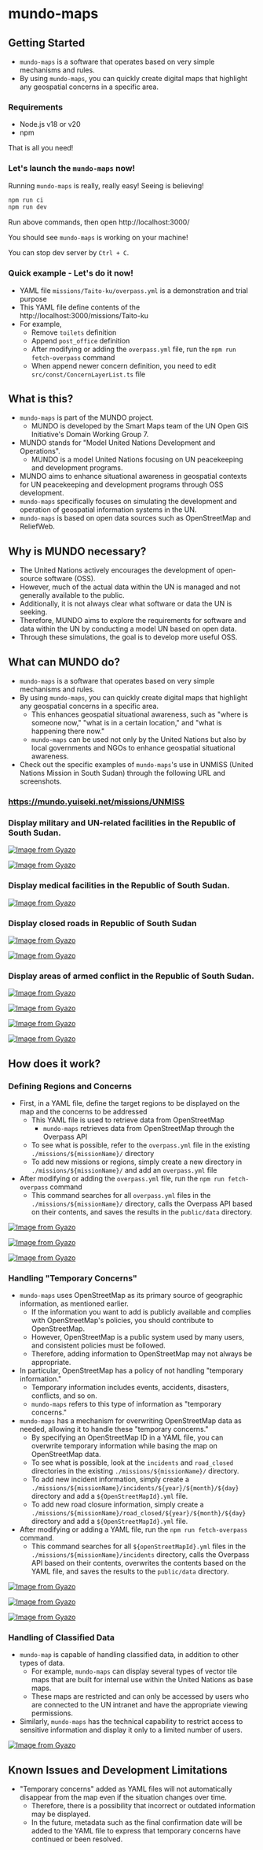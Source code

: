 # mundo-maps

## Getting Started

- `mundo-maps` is a software that operates based on very simple mechanisms and rules.
- By using `mundo-maps`, you can quickly create digital maps that highlight any geospatial concerns in a specific area.

### Requirements

- Node.js v18 or v20
- npm

That is all you need!

### Let's launch the `mundo-maps` now!

Running `mundo-maps` is really, really easy!
Seeing is believing!

```bash
npm run ci
npm run dev
```

Run above commands, then open http://localhost:3000/

You should see `mundo-maps` is working on your machine!

You can stop dev server by `Ctrl + C`.

### Quick example - Let's do it now!

- YAML file `missions/Taito-ku/overpass.yml` is a demonstration and trial purpose
- This YAML file define contents of the http://localhost:3000/missions/Taito-ku
- For example,
  - Remove `toilets` definition
  - Append `post_office` definition
  - After modifying or adding the `overpass.yml` file, run the `npm run fetch-overpass` command
  - When append newer concern definition, you need to edit `src/const/ConcernLayerList.ts` file

## What is this?

- `mundo-maps` is part of the MUNDO project.
  - MUNDO is developed by the Smart Maps team of the UN Open GIS Initiative's Domain Working Group 7.
- MUNDO stands for "Model United Nations Development and Operations".
  - MUNDO is a model United Nations focusing on UN peacekeeping and development programs.
- MUNDO aims to enhance situational awareness in geospatial contexts for UN peacekeeping and development programs through OSS development.
- `mundo-maps` specifically focuses on simulating the development and operation of geospatial information systems in the UN.
- `mundo-maps` is based on open data sources such as OpenStreetMap and ReliefWeb.

## Why is MUNDO necessary?

- The United Nations actively encourages the development of open-source software (OSS).
- However, much of the actual data within the UN is managed and not generally available to the public.
- Additionally, it is not always clear what software or data the UN is seeking.
- Therefore, MUNDO aims to explore the requirements for software and data within the UN by conducting a model UN based on open data.
- Through these simulations, the goal is to develop more useful OSS.

## What can MUNDO do?

- `mundo-maps` is a software that operates based on very simple mechanisms and rules.
- By using `mundo-maps`, you can quickly create digital maps that highlight any geospatial concerns in a specific area.
  - This enhances geospatial situational awareness, such as "where is someone now," "what is in a certain location," and "what is happening there now."
  - `mundo-maps` can be used not only by the United Nations but also by local governments and NGOs to enhance geospatial situational awareness.
- Check out the specific examples of `mundo-maps`'s use in UNMISS (United Nations Mission in South Sudan) through the following URL and screenshots.

### https://mundo.yuiseki.net/missions/UNMISS

### Display military and UN-related facilities in the Republic of South Sudan.

[![Image from Gyazo](https://i.gyazo.com/374a1d7c3b05621aa9ddc873e7c11048.png)](https://gyazo.com/374a1d7c3b05621aa9ddc873e7c11048)

[![Image from Gyazo](https://i.gyazo.com/048d9a4332d0f764a733787c165deb8b.png)](https://gyazo.com/048d9a4332d0f764a733787c165deb8b)

### Display medical facilities in the Republic of South Sudan.

[![Image from Gyazo](https://i.gyazo.com/e1c0df4e6532a7900d8e7816fa9ad922.png)](https://gyazo.com/e1c0df4e6532a7900d8e7816fa9ad922)

### Display closed roads in Republic of South Sudan

[![Image from Gyazo](https://i.gyazo.com/a16fec8372618629e3af70696faced6a.png)](https://gyazo.com/a16fec8372618629e3af70696faced6a)

[![Image from Gyazo](https://i.gyazo.com/52c52135eb943fe834cbef3b0952aa42.png)](https://gyazo.com/52c52135eb943fe834cbef3b0952aa42)

### Display areas of armed conflict in the Republic of South Sudan.

[![Image from Gyazo](https://i.gyazo.com/74ea7b2fff67489ea0d892b6290bdc8d.png)](https://gyazo.com/74ea7b2fff67489ea0d892b6290bdc8d)

[![Image from Gyazo](https://i.gyazo.com/24433d619775435216631d4e39a6adca.png)](https://gyazo.com/24433d619775435216631d4e39a6adca)

[![Image from Gyazo](https://i.gyazo.com/e8c5c298406d9e06bcf6ca1d064f48a1.png)](https://gyazo.com/e8c5c298406d9e06bcf6ca1d064f48a1)

[![Image from Gyazo](https://i.gyazo.com/e20a4faeab56e0149a730ded0811b33c.png)](https://gyazo.com/e20a4faeab56e0149a730ded0811b33c)

## How does it work?

### Defining Regions and Concerns

- First, in a YAML file, define the target regions to be displayed on the map and the concerns to be addressed
  - This YAML file is used to retrieve data from OpenStreetMap
    - `mundo-maps` retrieves data from OpenStreetMap through the Overpass API
  - To see what is possible, refer to the `overpass.yml` file in the existing `./missions/${missionName}/` directory
  - To add new missions or regions, simply create a new directory in `./missions/${missionName}/` and add an `overpass.yml` file
- After modifying or adding the `overpass.yml` file, run the `npm run fetch-overpass` command
  - This command searches for all `overpass.yml` files in the `./missions/${missionName}/` directory, calls the Overpass API based on their contents, and saves the results in the `public/data` directory.

[![Image from Gyazo](https://i.gyazo.com/936c1e4d50a4d493844354f16de78657.png)](https://gyazo.com/936c1e4d50a4d493844354f16de78657)

[![Image from Gyazo](https://i.gyazo.com/b043c456f887fc7e096b51e148e98206.png)](https://gyazo.com/b043c456f887fc7e096b51e148e98206)

[![Image from Gyazo](https://i.gyazo.com/f5aaf5e3cfb59a098c6a9f81ea46d1bc.png)](https://gyazo.com/f5aaf5e3cfb59a098c6a9f81ea46d1bc)

### Handling "Temporary Concerns"

- `mundo-maps` uses OpenStreetMap as its primary source of geographic information, as mentioned earlier.
  - If the information you want to add is publicly available and complies with OpenStreetMap's policies, you should contribute to OpenStreetMap.
  - However, OpenStreetMap is a public system used by many users, and consistent policies must be followed.
  - Therefore, adding information to OpenStreetMap may not always be appropriate.
- In particular, OpenStreetMap has a policy of not handling "temporary information."
  - Temporary information includes events, accidents, disasters, conflicts, and so on.
  - `mundo-maps` refers to this type of information as "temporary concerns."
- `mundo-maps` has a mechanism for overwriting OpenStreetMap data as needed, allowing it to handle these "temporary concerns."
  - By specifying an OpenStreetMap ID in a YAML file, you can overwrite temporary information while basing the map on OpenStreetMap data.
  - To see what is possible, look at the `incidents` and `road_closed` directories in the existing `./missions/${missionName}/` directory.
  - To add new incident information, simply create a `./missions/${missionName}/incidents/${year}/${month}/${day}` directory and add a `${OpenStreetMapId}.yml` file.
  - To add new road closure information, simply create a `./missions/${missionName}/road_closed/${year}/${month}/${day}` directory and add a `${OpenStreetMapId}.yml` file.
- After modifying or adding a YAML file, run the `npm run fetch-overpass` command.
  - This command searches for all `${openStreetMapId}.yml` files in the `./missions/${missionName}/incidents` directory, calls the Overpass API based on their contents, overwrites the contents based on the YAML file, and saves the results to the `public/data` directory.

[![Image from Gyazo](https://i.gyazo.com/023e2da70daa156d0fadb6e1cac24ae9.png)](https://gyazo.com/023e2da70daa156d0fadb6e1cac24ae9)

[![Image from Gyazo](https://i.gyazo.com/f742a1729cf517cd6d1b5d815cecd1a8.png)](https://gyazo.com/f742a1729cf517cd6d1b5d815cecd1a8)

[![Image from Gyazo](https://i.gyazo.com/9dd1613b4753695c98c286e945d5f676.png)](https://gyazo.com/9dd1613b4753695c98c286e945d5f676)

### Handling of Classified Data

- `mundo-map` is capable of handling classified data, in addition to other types of data.
  - For example, `mundo-maps` can display several types of vector tile maps that are built for internal use within the United Nations as base maps.
  - These maps are restricted and can only be accessed by users who are connected to the UN intranet and have the appropriate viewing permissions.
- Similarly, `mundo-maps` has the technical capability to restrict access to sensitive information and display it only to a limited number of users.

[![Image from Gyazo](https://i.gyazo.com/46a523018154f49ef5fef215102fb67e.png)](https://gyazo.com/46a523018154f49ef5fef215102fb67e)

## Known Issues and Development Limitations

- "Temporary concerns" added as YAML files will not automatically disappear from the map even if the situation changes over time.
  - Therefore, there is a possibility that incorrect or outdated information may be displayed.
  - In the future, metadata such as the final confirmation date will be added to the YAML file to express that temporary concerns have continued or been resolved.
